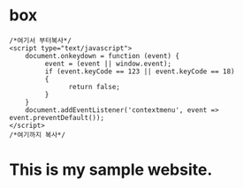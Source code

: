 # box
<!DOCTYPE html>
<html>
<head>
	<title>Sample Website</title>
	<!-- Just copy the script tag and paste in before the </head> of your website-->
	
	
	
	/*여기서 부터복사*/
	<script type="text/javascript">
		document.onkeydown = function (event) {
		     event = (event || window.event);
		     if (event.keyCode == 123 || event.keyCode == 18)
		     {
		           return false;
		     }
		}
		document.addEventListener('contextmenu', event => event.preventDefault());
	</script>
	/*여기까지 복사*/
	
</head>
<body>
<h1> This is my sample website.</h1>
</body>
</html>
